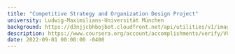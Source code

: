 ```yaml
---
title: "Competitive Strategy and Organization Design Project"
university: Ludwig-Maximilians-Universität München
background: https://d3njjcbhbojbot.cloudfront.net/api/utilities/v1/imageproxy/https://coursera-university-assets.s3.amazonaws.com/29/585a40772c11e4b72a291b07eac6df/Logo_gruen.png?auto=format%2Ccompress&dpr=1&w=80&h=80
description: https://www.coursera.org/account/accomplishments/verify/V8EAEGHJA4UM
date: 2022-09-01 00:00:00 -0400
---
```

